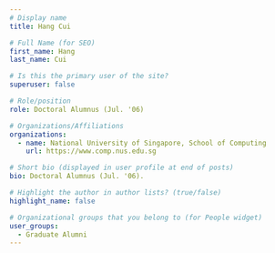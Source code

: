 ```yaml
---
# Display name
title: Hang Cui

# Full Name (for SEO) 
first_name: Hang
last_name: Cui

# Is this the primary user of the site?
superuser: false

# Role/position
role: Doctoral Alumnus (Jul. '06)

# Organizations/Affiliations
organizations:
  - name: National University of Singapore, School of Computing
    url: https://www.comp.nus.edu.sg

# Short bio (displayed in user profile at end of posts)
bio: Doctoral Alumnus (Jul. '06). 

# Highlight the author in author lists? (true/false)
highlight_name: false

# Organizational groups that you belong to (for People widget)
user_groups:
  - Graduate Alumni
---
```

